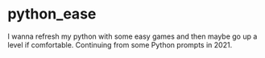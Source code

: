 # python_ease
I wanna refresh my python with some easy games and then maybe go up a level if comfortable. Continuing from some Python prompts in 2021. 
